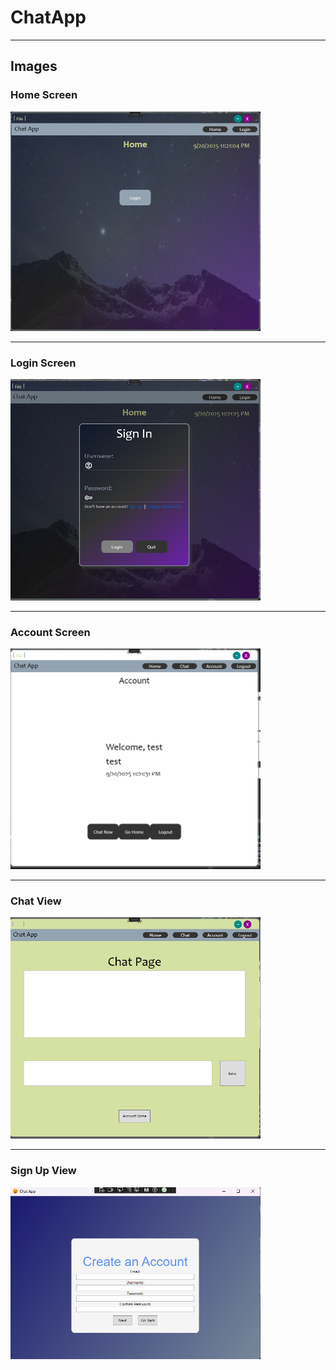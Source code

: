 
# ChatApp
---
## Images

### Home Screen
<img src="./Images/homeview.png" alt="Login screen" width="400">

---
### Login Screen
<img src="./Images/loginmodal.png" alt="Login screen" width="400">

---
### Account Screen
<img src="./Images/accountview.png" alt="Login screen" width="400">

---
### Chat View
<img src="./Images/chatview_.png" alt="Chat screen" width="400">

---
### Sign Up View
<img src="./Images/Signupview.png" alt="Signup screen" width="400">